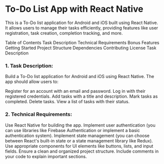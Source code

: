 # To-Do List App with React Native
This is a To-Do list application for Android and iOS built using React Native. It allows users to manage their tasks efficiently, providing features like user registration, task creation, completion tracking, and more.

Table of Contents
Task Description
Technical Requirements
Bonus Features
Getting Started
Project Structure
Dependencies
Contributing
License
Task Description
### 1. Task Description:
Build a To-Do list application for Android and iOS using React Native. The app should allow users to:

Register for an account with an email and password.
Log in with their registered credentials.
Add tasks with a title and description.
Mark tasks as completed.
Delete tasks.
View a list of tasks with their status.
### 2. Technical Requirements:
Use React Native for building the app.
Implement user authentication (you can use libraries like Firebase Authentication or implement a basic authentication system).
Implement state management (you can choose between React's built-in state or a state management library like Redux).
Use appropriate components for UI elements like buttons, lists, and input fields.
Ensure a clean and organized project structure.
Include comments in your code to explain important sections.

